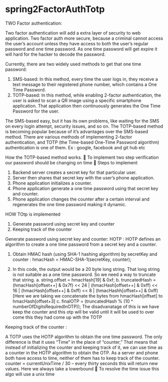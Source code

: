 # spring2FactorAuthTotp

TWO Factor authentication:

Two factor authentication will add a extra layer of security to web application.
Two factor auth more secure, because a criminal cannot access the user’s account unless they have access to both the user’s regular password and one time password. As one time password will get expire it will hard for the hacker to decode the password.

Currently, there are two widely used methods to get that one time password:
1.	SMS-based: In this method, every time the user logs in, they receive a text message to their registered phone number, which contains a One Time Password.
2.	TOTP-based: In this method, while enabling 2-factor authentication, the user is asked to scan a QR image using a specific smartphone application.
That application then continuously generates the One Time Password for the user.

The SMS-based easy, but it has its own problems, like waiting for the SMS on every login attempt, security issues, and so on. The TOTP-based method is becoming popular because of it’s advantages over the SMS-based method. 
 There are various methods of implementing 2-factor authentication, and TOTP (the Time-based One-Time Password algorithm) authentication is one of them.
Ex : google, facebook and git hub etc


How the TOTP-based method works.
	To implement two step verification our password should be changing on time
	Steps to implement
1. Backend server creates a secret key for that particular user.
2. Server then shares that secret key with the user’s phone application.
3. Phone application initializes a counter.
4. Phone application generate a one time password using that secret key and counter.
5. Phone application changes the counter after a certain interval and regenerates the one time password making it dynamic.


HOW TOtp is implemented 
1.	Generate password using secret key and counter
2.	Keeping track of the counter

Generate password using secret key and counter:
HOTP : HOTP defines an algorithm to create a one time password from a secret key and a counter.
1.	Obtain HMAC hash (using SHA-1 hashing algorithm) by secretKey and counter :  hmacHash = HMAC-SHA-1(secretKey, counter);

2.	 In this code, the output would be a 20 byte long string. That long string is not suitable as a one time password. So we need a way to truncate that string.
         a.	string.offset = hmacHash[19] & 0xf;
         b.	truncatedHash = (hmacHash[offset++] & 0x7f) << 24 | (hmacHash[offset++] & 0xff) << 16 | (hmacHash[offset++] & 0xff) << 8 | (hmacHashh[offset++] & 0xff) [Here we are taking we concatenate the bytes from hmacHash[offset] to hmacHash[offset+3]
         c.	finalOTP = (truncatedHash % (10 ^ numberOfDigitsRequiredInOTP));
The disadvanatage of this is we have keep the counter and this otp will be valid until it will be used to over come this they had come up with the TOTP



Keeping track of the counter :

A TOTP uses the HOTP algorithm to obtain the one time password. The only difference is that it uses “Time” in the place of “counter,” 
That means that instead of initializing the counter and keeping track of it, we can use time as a counter in the HOTP algorithm to obtain the OTP. As a server and phone both have access to time, neither of them has to keep track of the counter.
counter = currentUnixTime / 30 – every thirty seconds this will return new values. Here we always take a lowerbound
	To resolve the time issue this algo will use a unix time
